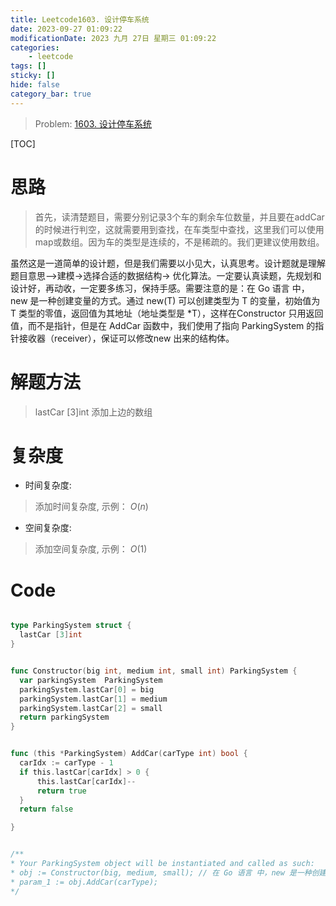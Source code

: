 ```yaml
---
title: Leetcode1603. 设计停车系统
date: 2023-09-27 01:09:22
modificationDate: 2023 九月 27日 星期三 01:09:22
categories: 
	- leetcode
tags: []
sticky: []
hide: false
category_bar: true
---
```


> Problem: [1603. 设计停车系统](https://leetcode.cn/problems/design-parking-system/description/)

  [TOC]
  
  # 思路
  > 首先，读清楚题目，需要分别记录3个车的剩余车位数量，并且要在addCar的时候进行判空，这就需要用到查找，在车类型中查找，这里我们可以使用map或数组。因为车的类型是连续的，不是稀疏的。我们更建议使用数组。
  

虽然这是一道简单的设计题，但是我们需要以小见大，认真思考。设计题就是理解题目意思——>建模->选择合适的数据结构-> 优化算法。一定要认真读题，先规划和设计好，再动收，一定要多练习，保持手感。需要注意的是：在 Go 语言 中，new 是一种创建变量的方式。通过 new(T) 可以创建类型为 T 的变量，初始值为 T 类型的零值，返回值为其地址（地址类型是 *T），这样在Constructor 只用返回值，而不是指针，但是在 AddCar 函数中，我们使用了指向 ParkingSystem 的指针接收器（receiver），保证可以修改new 出来的结构体。
  # 解题方法
  > lastCar [3]int 添加上边的数组
  
  # 复杂度
  - 时间复杂度: 
  > 添加时间复杂度, 示例： $O(n)$
  
  - 空间复杂度: 
  > 添加空间复杂度, 示例： $O(1)$
  


  # Code
  ```Go []
  
  type ParkingSystem struct {
    lastCar [3]int
}


func Constructor(big int, medium int, small int) ParkingSystem {
    var parkingSystem  ParkingSystem
    parkingSystem.lastCar[0] = big
    parkingSystem.lastCar[1] = medium
    parkingSystem.lastCar[2] = small
    return parkingSystem
}


func (this *ParkingSystem) AddCar(carType int) bool {
    carIdx := carType - 1
    if this.lastCar[carIdx] > 0 {
        this.lastCar[carIdx]--
        return true
    } 
    return false

}


/**
 * Your ParkingSystem object will be instantiated and called as such:
 * obj := Constructor(big, medium, small); // 在 Go 语言 中，new 是一种创建变量的方式。通过 new(T) 可以创建类型为 T 的变量，初始值为 T 类型的零值，返回值为其地址（地址类型是 *T），这样在Constructor 只用返回值，而不是指针，但是在 AddCar 函数中，我们使用了指向 ParkingSystem 的指针接收器（receiver）
 * param_1 := obj.AddCar(carType);
 */
  ```
  